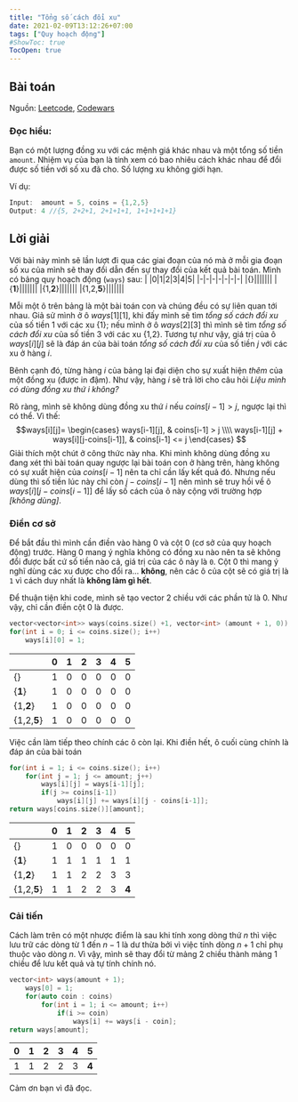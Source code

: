 ```yaml
---
title: "Tổng số cách đổi xu"
date: 2021-02-09T13:12:26+07:00
tags: ["Quy hoạch động"]
#ShowToc: true
TocOpen: true
---
```

## Bài toán
Nguồn:  [Leetcode](https://leetcode.com/problems/coin-change-2/),
        [Codewars](https://www.codewars.com/kata/541af676b589989aed0009e7)
### Đọc hiểu:
Bạn có một lượng đồng xu với các mệnh giá khác nhau và một tổng số tiền `amount`. Nhiệm vụ của bạn là tính xem có bao nhiêu cách khác nhau để đổi được số tiền với số xu đã cho. Số lượng xu không giới hạn.

Ví dụ:
```cpp
Input:  amount = 5, coins = {1,2,5}
Output: 4 //{5, 2+2+1, 2+1+1+1, 1+1+1+1+1}
```
## Lời giải
Với bài này mình sẽ lần lượt đi qua các giai đoạn của nó mà ở mỗi gia đoạn số xu của mình sẽ thay đổi dẫn đến sự thay đổi của kết quả bài toán. Mình có bảng quy hoạch động (`ways`) sau:
| |0|1|2|3|4|5|
|-|-|-|-|-|-|-|
|{}|||||||
|{**1**}|||||||
|{1,**2**}|||||||
|{1,2,**5**}|||||||

Mỗi một ô trên bảng là một bài toán con và chúng đều có sự liên quan tới nhau. Giả sử mình ở ô $ways[1][1]$, khi đấy mình sẽ tìm *tổng số cách đổi xu* của số tiền $1$ với các xu {1}; nếu mình ở ô $ways[2][3]$ thì mình sẽ tìm *tổng số cách đổi xu* của số tiền $3$ với các xu {1,2}. Tương tự như vậy, giá trị của ô $ways[i][j]$ sẽ là đáp án của bài toán *tổng số cách đổi xu* của số tiền $j$ với các xu ở hàng $i$. 

Bênh cạnh đó, từng hàng $i$ của bảng lại đại diện cho sự xuất hiện *thêm* của một đồng xu (được in đậm). Như vậy, hàng $i$ sẽ trả lời cho câu hỏi *Liệu mình có dùng đồng xu thứ $i$ không?*

Rõ ràng, mình sẽ không dùng đồng xu thứ $i$ nếu $coins[i-1] > j$, ngược lại thì có thể. Vì thế:
$$ways[i][j]=
    \begin{cases} 
        ways[i-1][j],                         & coins[i-1] > j \\\\
        ways[i-1][j] + ways[i][j-coins[i-1]],   & coins[i-1] <= j 
    \end{cases}
$$
Giải thích một chút ở công thức này nha. Khi mình không dùng đồng xu đang xét thì bài toán quay ngược lại bài toán con ở hàng trên, hàng không có sự xuất hiện của $coins[i-1]$ nên ta chỉ cần lấy kết quả đó. Nhưng nếu dùng thì số tiền lúc này chỉ còn $j - coins[i-1]$ nên mình sẽ truy hồi về ô $ways[i][j-coins[i-1]]$ để lấy số cách của ô này cộng với trường hợp *[không dùng]*.
### Điền cơ sở
Để bắt đầu thì mình cần điền vào hàng 0 và cột 0 (cơ sở của quy hoạch động) trước. Hàng 0 mang ý nghĩa không có đồng xu nào nên ta sẽ không đổi được bất cứ số tiền nào cả, giá trị của các ô này là `0`. Cột 0 thì mang ý nghĩ dùng các xu được cho đổi ra... **không**, nên các ô của cột sẽ có giá trị là `1` vì cách duy nhất là **không làm gì hết**.

Để thuận tiện khi code, mình sẽ tạo vector 2 chiều với các phần tử là 0. Như vậy, chỉ cần điền cột 0 là được.
```cpp
vector<vector<int>> ways(coins.size() +1, vector<int> (amount + 1, 0));
for(int i = 0; i <= coins.size(); i++)
    ways[i][0] = 1;
```
| |0|1|2|3|4|5|
|-|-|-|-|-|-|-|
|{}|1|0|0|0|0|0|
|{**1**}|1|0|0|0|0|0|
|{1,**2**}|1|0|0|0|0|0|
|{1,2,**5**}|1|0|0|0|0|0|

Việc cần làm tiếp theo chính các ô còn lại. Khi điền hết, ô cuối cùng chính là đáp án của bài toán
```cpp
for(int i = 1; i <= coins.size(); i++)
    for(int j = 1; j <= amount; j++)
        ways[i][j] = ways[i-1][j];
        if(j >= coins[i-1])
            ways[i][j] += ways[i][j - coins[i-1]];
return ways[coins.size()][amount];
```
| |0|1|2|3|4|5|
|-|-|-|-|-|-|-|
|{}|1|0|0|0|0|0|
|{**1**}|1|1|1|1|1|1|
|{1,**2**}|1|1|2|2|3|3|
|{1,2,**5**}|1|1|2|2|3|**4**|
### Cải tiến
Cách làm trên có một nhược điểm là sau khi tính xong dòng thứ $n$ thì việc lưu trữ các dòng từ $1$ đến $n-1$ là dư thừa bởi vì việc tính dòng $n+1$ chỉ phụ thuộc vào dòng $n$. Vì vậy, mình sẽ thay đổi từ mảng 2 chiều thành mảng 1 chiều để lưu kết quả và tự tính chính nó.
```cpp
vector<int> ways(amount + 1);
    ways[0] = 1;
    for(auto coin : coins)
        for(int i = 1; i <= amount; i++)
            if(i >= coin)
                ways[i] += ways[i - coin];
return ways[amount];
```
|0|1|2|3|4|5|
|-|-|-|-|-|-|
|1|1|2|2|3|**4**|

Cảm ơn bạn vì đã đọc.